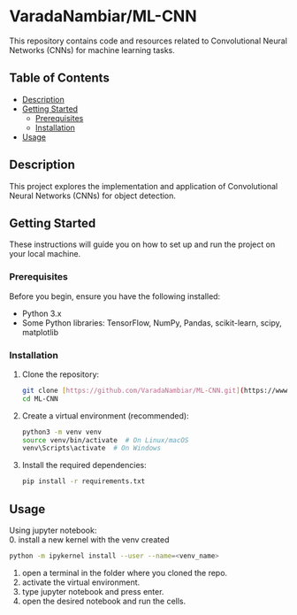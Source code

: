 # VaradaNambiar/ML-CNN

This repository contains code and resources related to Convolutional Neural Networks (CNNs) for machine learning tasks.

## Table of Contents

* [Description](#description)
* [Getting Started](#getting-started)
    * [Prerequisites](#prerequisites)
    * [Installation](#installation)
* [Usage](#usage)

## Description

This project explores the implementation and application of Convolutional Neural Networks (CNNs) for object detection. 

## Getting Started

These instructions will guide you on how to set up and run the project on your local machine.

### Prerequisites

Before you begin, ensure you have the following installed:

* Python 3.x
* Some Python libraries: TensorFlow, NumPy, Pandas, scikit-learn, scipy, matplotlib

### Installation

1.  Clone the repository:

    ```bash
    git clone [https://github.com/VaradaNambiar/ML-CNN.git](https://www.google.com/search?q=https://github.com/VaradaNambiar/ML-CNN.git)
    cd ML-CNN
    ```

2.  Create a virtual environment (recommended):

    ```bash
    python3 -m venv venv
    source venv/bin/activate  # On Linux/macOS
    venv\Scripts\activate  # On Windows
    ```

3.  Install the required dependencies:

    ```bash
    pip install -r requirements.txt
    ```

## Usage

Using jupyter notebook:   
0. install a new kernel with the venv created 
   ```bash
   python -m ipykernel install --user --name=<venv_name>
   ```  
1. open a terminal in the folder where you cloned the repo.
2. activate the virtual environment.
3. type jupyter notebook and press enter.
4. open the desired notebook and run the cells.
